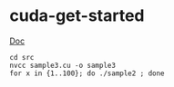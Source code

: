 # cuda-get-started

[Doc](./docs/cuda-firstprograms.pdf)

```
cd src
nvcc sample3.cu -o sample3
for x in {1..100}; do ./sample2 ; done
```
